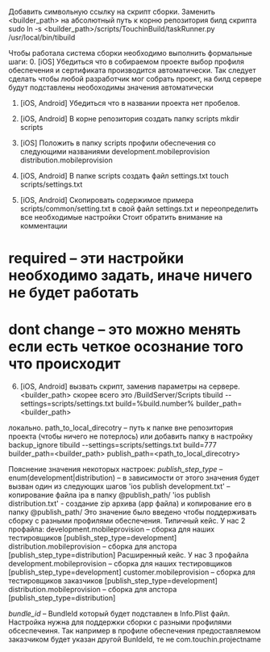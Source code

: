 Добавить символьную ссылку на скрипт сборки. Заменить <builder_path> на абсолютный путь к корню репозитория билд скрипта
sudo ln -s <builder_path>/scripts/TouchinBuild/taskRunner.py /usr/local/bin/tibuild



Чтобы работала система сборки необходимо выполнить формальные шаги:
0. [iOS] Убедиться что в собираемом проекте выбор профиля обеспечения и сертификата производится автоматически.
Так следует сделать чтобы любой разработчик мог собрать проект, на билд сервере будут подставлены необоходимы значения автоматически

1. [iOS, Android] Убедиться что в названии проекта нет пробелов.

2. [iOS, Android] В корне репозитория создать папку scripts
mkdir scripts

3. [iOS] Положить в папку scripts профили обеспечения со следующими названиями
development.mobileprovision
distribution.mobileprovision 

4. [iOS, Android] В папке scripts создать файл settings.txt
touch scripts/settings.txt

5. [iOS, Android] Скопировать содержимое примера scripts/common/setting.txt в свой файл settings.txt и переопределить все необходимые настройки
Стоит обратить внимание на комментации 
# required – эти настройки необходимо задать, иначе ничего не будет работать
# dont change – это можно менять если есть четкое осознание того что происходит

6. [iOS, Android] вызвать скрипт, заменив параметры
на сервере. <builder_path> скорее всего это /BuildServer/Scripts
tibuild --settings=scripts/settings.txt build=%build.number% builder_path=<builder_path>

локально. path_to_local_direcotry – путь к папке вне репозитория проекта (чтобы ничего не потерлось) или добавить папку в настройку backup_ignore
tibuild --settings=scripts/settings.txt build=777 builder_path=<builder_path> publish_path=<path_to_local_direcotry>

Пояснение значения некоторых настроек:
*publish_step_type* – enum(development|distribution) – в зависимости от этого значения будет вызван один из следующих шагов
'ios publish development.txt' – копирование файла ipa в папку @publish_path/
'ios publish distribution.txt' - создание zip архива (app файла) и копирование его в папку @publish_path/
Это значение было введено чтобы поддерживать сборку с разными профилями обеспечения.
Типичный кейс. У нас 2 профайла:
development.mobileprovision – сборка для наших тестировщиков [publish_step_type=development]
distribution.mobileprovision – сборка для апстора [publish_step_type=distribution]
Расширенный кейс. У нас 3 профайла
development.mobileprovision – сборка для наших тестировщиков [publish_step_type=development]
customer.mobileprovision – сборка для тестировщиков заказчиков [publish_step_type=development]
distribution.mobileprovision – сборка для апстора [publish_step_type=distribution]

*bundle_id* – BundleId который будет подставлен в Info.Plist файл. Настройка нужна для поддержки сборки с разными профилями обсеспечеиня. Так например в профиле обеспечения предоставляемом заказчиком будет указан другой BunldeId, те не com.touchin.projectname

